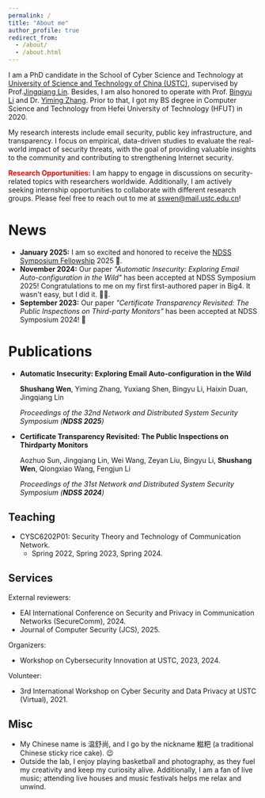 ```yaml
---
permalink: /
title: "About me"
author_profile: true
redirect_from: 
  - /about/
  - /about.html
---
```


I am a PhD candidate in the School of Cyber Science and Technology at [University of Science and Technology of China (USTC)](https://en.ustc.edu.cn/), supervised by Prof.[Jingqiang Lin](https://lin-jingqiang.github.io/). Besides, I am also honored to operate with Prof. [Bingyu Li](https://scholar.google.com/citations?hl=zh-CN&user=_pqPCqcAAAAJ) and Dr. [Yiming Zhang](https://cypher-z.github.io/). Prior to that, I got my BS degree in Computer Science and Technology from Hefei University of Technology (HFUT) in 2020. 

My research interests include email security, public key infrastructure, and transparency. I focus on empirical, data-driven studies to evaluate the real-world impact of security threats, with the goal of providing valuable insights to the community and contributing to strengthening Internet security.

<span style="color:red;">**Research Opportunities:**</span> I am happy to engage in discussions on security-related topics with researchers worldwide. Additionally, I am actively seeking internship opportunities to collaborate with different research groups. Please feel free to reach out to me at [sswen@mail.ustc.edu.cn](mailto:sswen@mail.ustc.edu.cn)!

News
======

- **January 2025:** I am so excited and honored to receive the [NDSS Symposium Fellowship](https://www.internetsociety.org/fellowships/ndss-symposium/2025-fellows/) 2025 🎉.
- **November 2024:** Our paper *"Automatic Insecurity: Exploring Email Auto-configuration in the Wild"* has been accepted at NDSS Symposium 2025! Congratulations to me on my first first-authored paper in Big4. It wasn't easy, but I did it. 🎉🥳.
- **September 2023:** Our paper *"Certificate Transparency Revisited: The Public Inspections on Third-party Monitors"* has been accepted at NDSS Symposium 2024! 🎉

Publications
======
- **Automatic Insecurity: Exploring Email Auto-configuration in the Wild**

  **Shushang Wen**, Yiming Zhang, Yuxiang Shen, Bingyu Li, Haixin Duan, Jingqiang Lin

  *Proceedings of the 32nd Network and Distributed System Security Symposium (**NDSS 2025**)*

- **Certificate Transparency Revisited: The Public Inspections on Thirdparty Monitors**

  Aozhuo Sun, Jingqiang Lin, Wei Wang, Zeyan Liu, Bingyu Li, **Shushang Wen**, Qiongxiao Wang, Fengjun Li

  *Proceedings of the 31st Network and Distributed System Security Symposium (**NDSS 2024**)*

Teaching
------
- CYSC6202P01: Security Theory and Technology of Communication Network.
  - Spring 2022, Spring 2023, Spring 2024.

Services
------
External reviewers:

- EAI International Conference on Security and Privacy in Communication Networks (SecureComm), 2024.
- Journal of Computer Security (JCS), 2025.

Organizers:

- Workshop on Cybersecurity Innovation at USTC, 2023, 2024.

Volunteer:

- 3rd International Workshop on Cyber Security and Data Privacy at USTC (Virtual), 2021.

Misc
------
- My Chinese name is 温舒尚, and I go by the nickname 糍粑 (a traditional Chinese sticky rice cake).  😉
- Outside the lab, I enjoy playing basketball and photography, as they fuel my creativity and keep my curiosity alive. Additionally, I am a fan of live music; attending live houses and music festivals helps me relax and unwind.
